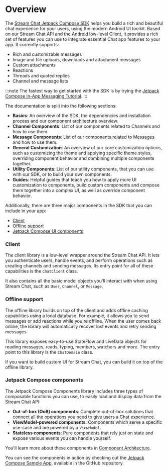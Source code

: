 # Overview

The [Stream Chat Jetpack Compose SDK](https://github.com/GetStream/stream-chat-android-compose) helps you build a rich and beautiful chat experience for your users, using the modern Android UI toolkit. Based on our Stream Chat API and the Android low-level Client, it provides a rich set of features you can use to integrate essential Chat app features to your app. It currently supports:

* Rich and customizable messages
* Image and file uploads, downloads and attachment messages
* Custom attachments
* Reactions
* Threads and quoted replies
* Channel and message lists

:::note 
The fastest way to get started with the SDK is by trying the [Jetpack Compose In-App Messaging Tutorial](https://github.com/GetStream/stream/pull/2712/files).
:::

The documentation is split into the following sections:

* **Basics**: An overview of the SDK, the dependencies and installation process and our component architecture overview.
* **Channel Components**: List of our components related to Channels and how to use them.
* **Message Components**: List of our components related to Messages and how to use them.
* **General Customization**: An overview of our core customization options, such as customizing the theme and applying specific theme styles, overriding component behavior and combining multiple components together.
* **Utility Components**: List of our utility components, that you can use with our SDK, or to build your own components.
* **Guides**: Helpful guides that teach you how to apply more UI customization to components, build custom components and compose them together into a complex UI, as well as override component behavior. 

Additionally, there are three major components in the SDK that you can include in your app:

* [Client](https://github.com/GetStream/stream-chat-android/tree/main/stream-chat-android-client)
* [Offline support](https://github.com/GetStream/stream-chat-android/tree/main/stream-chat-android-offline)
* [Jetpack Compose UI components](https://github.com/GetStream/stream-chat-android-compose/tree/main/stream-chat-android-compose)

### Client

The client library is a low-level wrapper around the Stream Chat API. It lets you authenticate users, handle events, and perform operations such as creating channels and sending messages. Its entry point for all of these capabilities is the `ChatClient` class.

It also contains all the basic model objects you'll interact with when using Stream Chat, such as `User`, `Channel`, or `Message`.

### Offline support

The offline library builds on top of the client and adds offline caching capabilities using a local database. For example, it allows you to send messages or add reactions while you're offline. When the user comes back online, the library will automatically recover lost events and retry sending messages.

This library exposes easy-to-use StateFlow and LiveData objects for reading messages, reads, typing, members, watchers and more. The entry point to this library is the `ChatDomain` class.

If you want to build custom UI for Stream Chat, you can build it on top of the offline library.

### Jetpack Compose components

The Jetpack Compose Components library includes three types of composable functions you can use, to easily load and display data from the Stream Chat API:

* **Out-of-box (OoB) components**: Complete out-of-box solutions that connect all the operations you need to give users a Chat experience.
* **ViewModel-powered components**: Components which serve a specific use-case and are powered by a `ViewModel`.
* **Stateless components**: Pure components that rely just on state and expose various events you can handle yourself.

You'll learn more about these components in [Component Architecture](./02-component-architecture.md).

You can see the components in action by checking out the [Jetpack Compose Sample App](https://github.com/GetStream/stream-chat-android-compose/tree/main/app), available in the GitHub repository.
